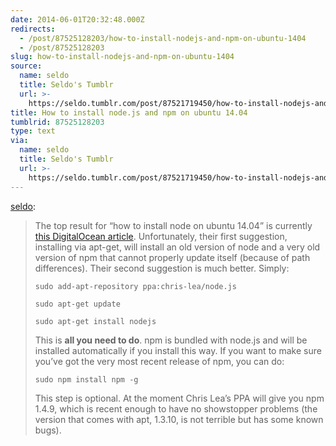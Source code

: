 ```yaml
---
date: 2014-06-01T20:32:48.000Z
redirects:
  - /post/87525128203/how-to-install-nodejs-and-npm-on-ubuntu-1404
  - /post/87525128203
slug: how-to-install-nodejs-and-npm-on-ubuntu-1404
source:
  name: seldo
  title: Seldo's Tumblr
  url: >-
    https://seldo.tumblr.com/post/87521719450/how-to-install-nodejs-and-npm-on-ubuntu-1404
title: How to install node.js and npm on ubuntu 14.04
tumblrid: 87525128203
type: text
via:
  name: seldo
  title: Seldo's Tumblr
  url: >-
    https://seldo.tumblr.com/post/87521719450/how-to-install-nodejs-and-npm-on-ubuntu-1404
---
```

<p><a href="http://seldo.tumblr.com/post/87521719450/how-to-install-node-js-and-npm-on-ubuntu-14-04" class="tumblr_blog">seldo</a>:</p>

<blockquote><p>The top result for “how to install node on ubuntu 14.04” is currently <a href="https://www.digitalocean.com/community/articles/how-to-install-node-js-on-an-ubuntu-14-04-server">this DigitalOcean article</a>. Unfortunately, their first suggestion, installing via apt-get, will install an old version of node and a very old version of npm that cannot properly update itself (because of path differences). Their second suggestion is much better. Simply:</p>
<pre><code>sudo add-apt-repository ppa:chris-lea/node.js</code></pre>
<pre><code>sudo apt-get update</code></pre>
<pre><code>sudo apt-get install nodejs</code></pre>
<p>This is <strong>all you need to do</strong>. npm is bundled with node.js and will be installed automatically if you install this way. If you want to make sure you’ve got the very most recent release of npm, you can do:</p>
<pre><code>sudo npm install npm -g</code></pre>
<p>This step is optional. At the moment Chris Lea’s PPA will give you npm 1.4.9, which is recent enough to have no showstopper problems (the version that comes with apt, 1.3.10, is not terrible but has some known bugs).</p></blockquote>

